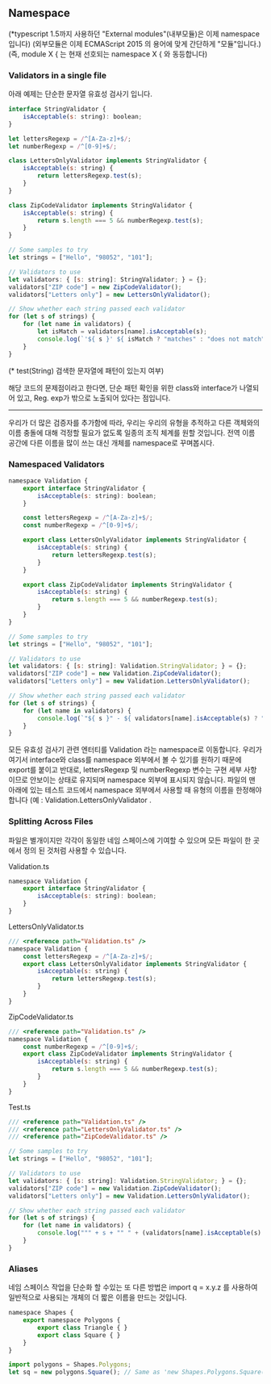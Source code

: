 ## Namespace
(*typescript 1.5까지 사용하던 "External modules"(내부모듈)은 이제 namespace입니다)
(외부모듈은 이제 ECMAScript 2015 의 용어에 맞게 간단하게 "모듈"입니다.)
(즉, module X { 는 현재 선호되는 namespace X { 와 동등합니다)

### Validators in a single file

아래 예제는 단순한 문자열 유효성 검사기 입니다.
```js
interface StringValidator {
    isAcceptable(s: string): boolean;
}

let lettersRegexp = /^[A-Za-z]+$/;
let numberRegexp = /^[0-9]+$/;

class LettersOnlyValidator implements StringValidator {
    isAcceptable(s: string) {
        return lettersRegexp.test(s);
    }
}

class ZipCodeValidator implements StringValidator {
    isAcceptable(s: string) {
        return s.length === 5 && numberRegexp.test(s);
    }
}

// Some samples to try
let strings = ["Hello", "98052", "101"];

// Validators to use
let validators: { [s: string]: StringValidator; } = {};
validators["ZIP code"] = new ZipCodeValidator();
validators["Letters only"] = new LettersOnlyValidator();

// Show whether each string passed each validator
for (let s of strings) {
    for (let name in validators) {
        let isMatch = validators[name].isAcceptable(s);
        console.log(`'${ s }' ${ isMatch ? "matches" : "does not match" } '${ name }'.`);
    }
}
```
(* test(String) 검색한 문자열에 패턴이 있는지 여부)

해당 코드의 문제점이라고 한다면,
단순 패턴 확인을 위한 class와 interface가 나열되어 있고,
Reg. exp가 밖으로 노출되어 있다는 점입니다.

----------
우리가 더 많은 검증자를 추가함에 따라, 
우리는 우리의 유형을 추적하고 다른 객체와의 이름 충돌에 대해 걱정할 필요가 없도록 일종의 조직 체계를 원할 것입니다. 
전역 이름 공간에 다른 이름을 많이 쓰는 대신 개체를 namespace로 꾸며봅시다.

### Namespaced Validators
```js
namespace Validation {
    export interface StringValidator {
        isAcceptable(s: string): boolean;
    }

    const lettersRegexp = /^[A-Za-z]+$/;
    const numberRegexp = /^[0-9]+$/;

    export class LettersOnlyValidator implements StringValidator {
        isAcceptable(s: string) {
            return lettersRegexp.test(s);
        }
    }

    export class ZipCodeValidator implements StringValidator {
        isAcceptable(s: string) {
            return s.length === 5 && numberRegexp.test(s);
        }
    }
}

// Some samples to try
let strings = ["Hello", "98052", "101"];

// Validators to use
let validators: { [s: string]: Validation.StringValidator; } = {};
validators["ZIP code"] = new Validation.ZipCodeValidator();
validators["Letters only"] = new Validation.LettersOnlyValidator();

// Show whether each string passed each validator
for (let s of strings) {
    for (let name in validators) {
        console.log(`"${ s }" - ${ validators[name].isAcceptable(s) ? "matches" : "does not match" } ${ name }`);
    }
}
```
모든 유효성 검사기 관련 엔터티를 Validation 라는 namespace로 이동합니다. 
우리가 여기서 interface와 class를 namespace 외부에서 볼 수 있기를 원하기 때문에 export를 붙이고
반대로, lettersRegexp 및 numberRegexp 변수는 구현 세부 사항이므로 안보이는 상태로 유지되며 namespace 외부에 표시되지 않습니다. 
파일의 맨 아래에 있는 테스트 코드에서 namespace 외부에서 사용할 때 유형의 이름을 한정해야합니다 (예 : Validation.LettersOnlyValidator .

### Splitting Across Files

파일은 별개이지만 각각이 동일한 네임 스페이스에 기여할 수 있으며 모든 파일이 한 곳에서 정의 된 것처럼 사용할 수 있습니다. 

Validation.ts
```js
namespace Validation {
    export interface StringValidator {
        isAcceptable(s: string): boolean;
    }
}
```
LettersOnlyValidator.ts
```js
/// <reference path="Validation.ts" />
namespace Validation {
    const lettersRegexp = /^[A-Za-z]+$/;
    export class LettersOnlyValidator implements StringValidator {
        isAcceptable(s: string) {
            return lettersRegexp.test(s);
        }
    }
}
```
ZipCodeValidator.ts
```js
/// <reference path="Validation.ts" />
namespace Validation {
    const numberRegexp = /^[0-9]+$/;
    export class ZipCodeValidator implements StringValidator {
        isAcceptable(s: string) {
            return s.length === 5 && numberRegexp.test(s);
        }
    }
}
```
Test.ts
```js
/// <reference path="Validation.ts" />
/// <reference path="LettersOnlyValidator.ts" />
/// <reference path="ZipCodeValidator.ts" />

// Some samples to try
let strings = ["Hello", "98052", "101"];

// Validators to use
let validators: { [s: string]: Validation.StringValidator; } = {};
validators["ZIP code"] = new Validation.ZipCodeValidator();
validators["Letters only"] = new Validation.LettersOnlyValidator();

// Show whether each string passed each validator
for (let s of strings) {
    for (let name in validators) {
        console.log(""" + s + "" " + (validators[name].isAcceptable(s) ? " matches " : " does not match ") + name);
    }
}
```

### Aliases
네임 스페이스 작업을 단순화 할 수있는 또 다른 방법은 import q = x.y.z 를 사용하여 일반적으로 사용되는 개체의 더 짧은 이름을 만드는 것입니다. 
```js
namespace Shapes {
    export namespace Polygons {
        export class Triangle { }
        export class Square { }
    }
}

import polygons = Shapes.Polygons;
let sq = new polygons.Square(); // Same as 'new Shapes.Polygons.Square()'
```
